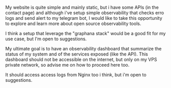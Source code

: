 My website is quite simple and mainly static, but i have some APIs (in the contact page) and although i've setup simple observability that checks erro logs and send alert to my telegram bot, I would like to take this opportunity to explore and learn more about open source observability tools.

I think a setup that leverage the "graphana stack" would be a good fit for my use case, but I'm open to suggestions.

My ultimate goal is to have an observability dashboard that summarize the status of my system and of the services exposed (like the API). This dashboard should not be accessible on the internet, but only on my VPS private network, so advise me on how to proceed here too.

It should access access logs from Nginx too i think, but i'm open to suggestions.
